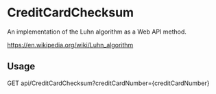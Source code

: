 # CreditCardChecksum

An implementation of the Luhn algorithm as a Web API method. 

<https://en.wikipedia.org/wiki/Luhn_algorithm>

## Usage

GET api/CreditCardChecksum?creditCardNumber=\{creditCardNumber\}
